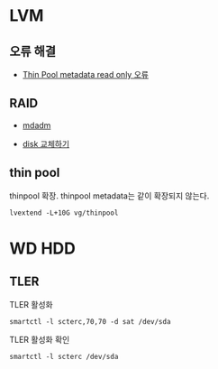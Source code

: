 # LVM

## 오류 해결

- [Thin Pool metadata read only 오류](metadata-read-only.md)

## RAID

- [mdadm](mdadm.md)

- [disk 교체하기](mdadm-replace-disk.md)

## thin pool

thinpool 확장. thinpool metadata는 같이 확장되지 않는다.

```
lvextend -L+10G vg/thinpool
```


# WD HDD

## TLER

TLER 활성화

```
smartctl -l scterc,70,70 -d sat /dev/sda
```

TLER 활성화 확인

```
smartctl -l scterc /dev/sda
```
